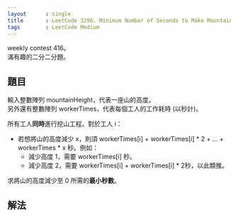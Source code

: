 ```yaml
---
layout      : single
title       : LeetCode 3296. Minimum Number of Seconds to Make Mountain Height Zero
tags        : LeetCode Medium
---
```

weekly contest 416。  
滿有趣的二分二分題。  

## 題目

輸入整數陣列 mountainHeight，代表一座山的高度。  
另外還有整數陣列 workerTimes，代表每個工人的工作耗時 (以秒計)。  

所有工人**同時**進行挖山工程。對於工人 i：  

- 若想將山的高度減少 x，則須 workerTimes[i] + workerTimes[i] \* 2 + ... + workerTimes \* x 秒。例如：  
  - 減少高度 1，需要 workerTimes[i] 秒。  
  - 減少高度 2，需要 workerTimes[i] + workerTimes[i] \* 2秒，以此類推。  

求將山的高度減少至 0 所需的**最小秒數**。  

## 解法
